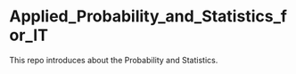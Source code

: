 # Applied_Probability_and_Statistics_for_IT
This repo introduces about the Probability and Statistics.
